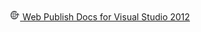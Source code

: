 <header id="topHeader">
<section id="headerLogo">
<a href="/">
<img src="/images/logo-16.png" alt="logo" />
<span>Web Publish Docs for Visual Studio 2012</span>
</a>
</section>
<!--
<nav>

- [home](/)
- [faq](/faq.md)

</nav>
-->
</header>
